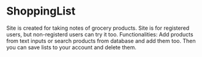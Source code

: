 # ShoppingList
Site is created for taking notes of grocery products. Site is for
registered users, but non-registerd users can try it too. Functionalities: Add products from text inputs or search
products from database and add them too. Then you can save lists to your account and delete them.
